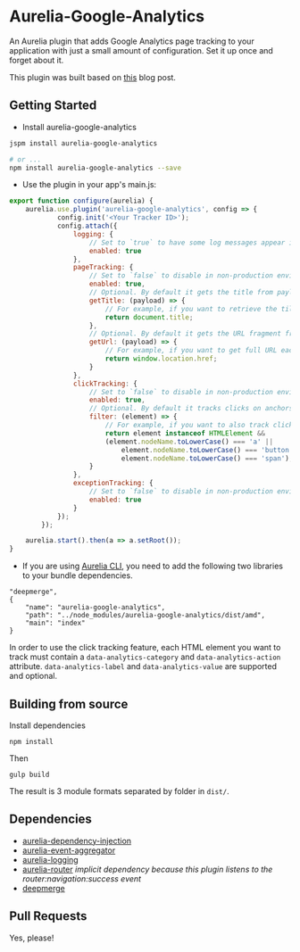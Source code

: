 # Aurelia-Google-Analytics
An Aurelia plugin that adds Google Analytics page tracking to your application with just a small amount of configuration. Set it up once and forget about it.

This plugin was built based on [this](https://mjau-mjau.com/blog/ajax-universal-analytics/) blog post.

## Getting Started

* Install aurelia-google-analytics

```bash
jspm install aurelia-google-analytics

# or ...
npm install aurelia-google-analytics --save
```

* Use the plugin in your app's main.js:

```javascript
export function configure(aurelia) {
    aurelia.use.plugin('aurelia-google-analytics', config => {
			config.init('<Your Tracker ID>');
			config.attach({
				logging: {
					// Set to `true` to have some log messages appear in the browser console.
					enabled: true
				},
				pageTracking: {
					// Set to `false` to disable in non-production environments.
					enabled: true,
					// Optional. By default it gets the title from payload.instruction.config.title.
					getTitle: (payload) => {
						// For example, if you want to retrieve the tile from the document instead override with the following.
						return document.title;
					},
					// Optional. By default it gets the URL fragment from payload.instruction.fragment.
					getUrl: (payload) => {
						// For example, if you want to get full URL each time override with the following.
						return window.location.href;
					}
				},
				clickTracking: {
					// Set to `false` to disable in non-production environments.
					enabled: true,
					// Optional. By default it tracks clicks on anchors and buttons.
					filter: (element) => {
						// For example, if you want to also track clicks on span elements override with the following.
						return element instanceof HTMLElement &&
						(element.nodeName.toLowerCase() === 'a' ||
							element.nodeName.toLowerCase() === 'button' ||
							element.nodeName.toLowerCase() === 'span');
					}
				},
				exceptionTracking: {
					// Set to `false` to disable in non-production environments.
					enabled: true
				}
			});
		});

    aurelia.start().then(a => a.setRoot());
}
```
* If you are using [Aurelia CLI](http://aurelia.io/hub.html#/doc/article/aurelia/framework/latest/the-aurelia-cli/10), you need to add the following two libraries to your bundle dependencies.

```
"deepmerge",
{
	"name": "aurelia-google-analytics",
	"path": "../node_modules/aurelia-google-analytics/dist/amd",
	"main": "index"
}
```

In order to use the click tracking feature, each HTML element you want to track must contain a `data-analytics-category` and `data-analytics-action` attribute. `data-analytics-label` and `data-analytics-value` are supported and optional.

## Building from source

Install dependencies

```shell
npm install
```

Then

```shell
gulp build
```

The result is 3 module formats separated by folder in `dist/`.

## Dependencies

* [aurelia-dependency-injection](https://github.com/aurelia/dependency-injection)
* [aurelia-event-aggregator](https://github.com/aurelia/event-aggregator)
* [aurelia-logging](https://github.com/aurelia/logging)
* [aurelia-router](https://github.com/aurelia/router) _implicit dependency because this plugin listens to the router:navigation:success event_
* [deepmerge](https://github.com/KyleAMathews/deepmerge)

## Pull Requests

Yes, please!
